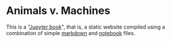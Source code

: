 # Animals v. Machines

This is a "[Jupyter book](https://jupyter.org/jupyter-book/intro.html)", that is, a static website compiled using a combination of simple [markdown](features/markdown) and [notebook](features/notebooks) files.

